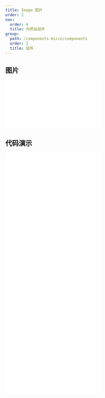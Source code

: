 ```yaml
---
title: Image 图片
order: 2
nav:
  order: 4
  title: 内贸站组件
group:
  path: /components-miccn/components
  order: 2
  title: 组件
---
```


## 图片

<div>
<embed src="@docs-common/image/index.md"></embed>
</div>
        
## 代码演示

<Row gutter=8>

  <Col span=12>
    
  <div class="code-box"><embed src="@abiz-rc-miccn/image/demo/basic-image-miccn.md"></embed></div>
          
  <div class="code-box"><embed src="@abiz-rc-miccn/image/demo/placeholder-image-miccn.md"></embed></div>
          
  </Col>
          
  <Col span=12>
    
  <div class="code-box"><embed src="@abiz-rc-miccn/image/demo/fallback-image-miccn.md"></embed></div>
          
  <div class="code-box"><embed src="@abiz-rc-miccn/image/demo/previewGroup-image-miccn.md"></embed></div>
          
  </Col>
          
</Row>
        
<div><embed src="@docs-common/image/index-api.md"></embed><div>
        